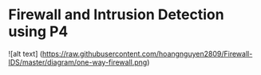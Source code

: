 # Firewall and Intrusion Detection using P4

![alt text] (https://raw.githubusercontent.com/hoangnguyen2809/Firewall-IDS/master/diagram/one-way-firewall.png)
